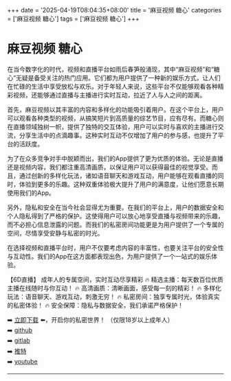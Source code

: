 +++
date = '2025-04-19T08:04:35+08:00'
title = '麻豆视频 糖心'
categories = ['麻豆视频 糖心']
tags = ['麻豆视频 糖心']
+++

# 麻豆视频 糖心

在当今数字化的时代，视频和直播平台如雨后春笋般涌现，其中“麻豆视频”和“糖心”无疑是备受关注的热门应用。它们都为用户提供了一种新的娱乐方式，让人们在忙碌的生活中享受放松与欢乐。对于年轻人来说，这些平台不仅能够观看各种精彩视频，还能够通过直播与主播进行实时互动，拉近了人与人之间的距离。

首先，麻豆视频以其丰富的内容和多样化的功能吸引着用户。在这个平台上，用户可以观看各种类型的视频，从搞笑短片到高质量的综艺节目，应有尽有。而糖心则在直播领域独树一帜，提供了独特的交互体验，用户可以实时与喜欢的主播进行交流，分享生活中的点滴趣事。这种实时互动不仅增加了用户的参与感，也提升了平台的活跃度。

为了在众多竞争对手中脱颖而出，我们的App提供了更为优质的体验。无论是直播还是视频内容，我们都注重高清画质，以保证用户可以获得最佳的视觉享受。而且，通过创新的多样化玩法，诸如语音聊天和游戏互动，用户能够在观看直播的同时，体验到更多的乐趣。这种双重体验极大提升了用户的满意度，让他们愿意长期使用我们的App。

另外，隐私和安全在当今社会显得尤为重要。在我们的平台上，用户的数据安全和个人隐私得到了严格的保护。这使得用户可以放心地享受直播与视频带来的乐趣，而不必担心信息泄露的问题。而我们的私密房间功能更是为用户提供了一个专属的空间，尽情享受安静与私密的时光。

在选择视频和直播平台时，用户不仅要考虑内容的丰富性，也要关注平台的安全性与互动性。我们的App在这方面都表现出色，为用户提供了一个一站式的娱乐体验。

【6D直播】
成年人的专属空间，实时互动尽享精彩
🔥 精选主播：每天数百位优质主播在线随时与你互动！
🔥 高清画质：清晰画面，感受每一刻的精彩！
🔥 多样化玩法：语音聊天、游戏互动，刺激无穷！
🔥 私密房间：独享专属时光，体验真实的私密体验！
🔥 安全保障：隐私与数据安全，我们承诺严格保护！

➡️ [立即下载](https://down123.s3.ap-east-1.amazonaws.com/down/down.html?channelCode=blog) ⬅️，开启你的私密世界！ （仅限18岁以上成年人）  
➡️ [github](https://aldult-live.github.io/)  
➡️ [gitlab](https://seo-09598d.gitlab.io/)  
➡️ [推特](https://x.com/wegame33)  
➡️ [youtube](https://www.youtube.com/@6Dlive)  

---
